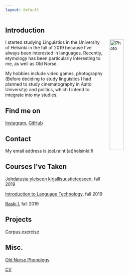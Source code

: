 ```yaml
---
layout: default
---
```


## Introduction

<img src="assets/images/P1040032-1-2.jpg" alt="Photo" hspace="20" width="30%" align="right"/> I started studying Linguistics in the University of Helsinki in the fall of 2019 because I've always been interested in languages. Recently, etymology has been particularly interesting to me, as well as Old Norse.

My hobbies include video games, photography (Before deciding to study linguistics I had planned to study cinematography in Aalto University) and politics, which I intend to integrate into my studies.

## Find me on

[Instagram](https://www.instagram.com/jojeriino), [GitHub](https://github.com/jitlux)

## Contact

My email address is joel.rainti(at)helsinki.fi 

## Courses I've Taken

[Johdatusta yleiseen kirjallisuustieteeseen](https://courses.helsinki.fi/fi/ttk-yl110/130364403), fall 2019

[Introduction to Language Technology](https://courses.helsinki.fi/fi/kik-405/130355898), fall 2019

[Baski I](https://courses.helsinki.fi/fi/kik-eu101/129816617), fall 2019

## Projects

[Corpus exercise](https://github.com/jitlux/cmdline-course)

## Misc. 

[Old Norse Phonology](https://en.wikipedia.org/wiki/Old_Norse#Phonology) 

[CV](https://www.overleaf.com/project/5e13891d0e917c000137cb63/invite/token/8914acdd5b6a7ed9c4abf6f5b4189110b934442d221fa049?project_name=Aneesh%20Jain%27s%20Resume&user_first_name=jolppiram)
